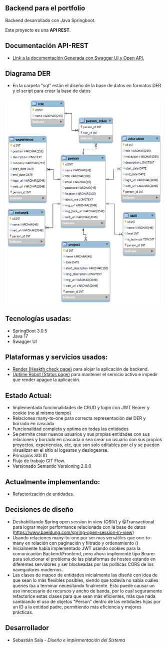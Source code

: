 ## Backend para el portfolio

Backend desarrollado con Java Springboot.

Este proyecto es una <b>API REST</b>.

## Documentación <b>API-REST</b>

* <a href="https://portfolio-backend-ss.onrender.com/swagger-ui" target="_blank">Link a la documentación Generada con Swagger UI y Open API.</a>

## Diagrama DER

* En la carpeta "sql" están el diseño de la base de datos en formatos DER y el script para crear la base de datos

![ScreenShot](sql/DER_portfolio_DB.png)

## Tecnologías usadas:

* SpringBoot 3.0.5
* Java 17
* Swagger UI

## Plataformas y servicios usados:

* <a href="https://portfolio-backend-ss.onrender.com" target="_blank">Render (Heakth check page)</a> para alojar la aplicación de backend.
* <a href="https://stats.uptimerobot.com/XBxDGu4LpO" target="_blank">Uptime Robot (Status page)</a> para mantener el servicio activo  e impedir que render apague la aplicación.


## Estado Actual:

* Implementada funcionalidades de CRUD y login con JWT Bearer y cookie (no al mismo tiempo)
* Relaciones many-to-one para correcta representación del DER y borrado en cascada
* Funcionalidad completa y optima en todas las entidades
* Se permite crear nuevos usuarios y sus propias entidades con sus relaciones y borrado en cascada o sea crear un usuario con sus propios proyectos, experiencias, etc, que son solo editables por el y se pueden visualizar en el sitio al logearse y deslogearse.
* Principios SOLID
* Flujo de trabajo GIT Flow.
* Versionado Semantic Versioning 2.0.0

## Actualmente implementando:
* Refactorización de entidades.


## Decisiones de diseño

* Deshabilitando Spring open session in view (OSIV) y @Transactional para lograr mejor performance relacionada con la base de datos (https://www.baeldung.com/spring-open-session-in-view)
* Usando relaciones many-to-one por ser mas versátiles que one-to-many en relación con paginación y filtrado y ordenamiento ()
* Inicialmente había implementado JWT usando cookies para la comunicación Backend/Frontend, pero ahora implementé tipo Bearer para solucionar el problema de las plataformas de hosteo estando en diferentes servidores y ser blockeadas por las políticas CORS de los navegadores modernos.
* Las clases de mapeo de entidades inicialmente las diseñé con idea de que sean lo más flexibles posibles, siendo que todavía no sabía cuáles queries iba a terminar necesitando finalmente. Esto puede causar un uso innecesario de recursos y ancho de banda, por lo cual seguramente refactorice estas clases para que sean más eficientes, más que nada cambiando el uso de objetos "Person" dentro de las entidades hijas por un ID a la entidad padre, permitiendo más eficiencia y mejores prácticas.

## Desarrollador
* Sebastián Sala - *Diseño e implementación del Sistema*
